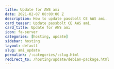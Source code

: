 ```yaml
---
title: Update for AWS ami
date: 2021-02-07 00:00:00 Z
description: How to update passbolt CE AWS ami.
card_teaser: Update passbolt CE AWS ami.
card_title: Update for AWS ami
icon: fa-server
categories: [hosting, update]
sidebar: hosting
layout: default
slug: ami_update
permalink: /:categories/:slug.html
redirect_to: /hosting/update/debian-package.html
---
```


